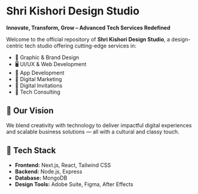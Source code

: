 # Shri Kishori Design Studio

**Innovate, Transform, Grow – Advanced Tech Services Redefined**

Welcome to the official repository of **Shri Kishori Design Studio**, a design-centric tech studio offering cutting-edge services in:

- 🎨 Graphic & Brand Design  
- 🖥️ UI/UX & Web Development  
- 📱 App Development  
- 🚀 Digital Marketing  
- 📩 Digital Invitations  
- 🧠 Tech Consulting  

## 🌟 Our Vision

We blend creativity with technology to deliver impactful digital experiences and scalable business solutions — all with a cultural and classy touch.

## 📂 Tech Stack

- **Frontend:** Next.js, React, Tailwind CSS  
- **Backend:** Node.js, Express  
- **Database:** MongoDB  
- **Design Tools:** Adobe Suite, Figma, After Effects  



